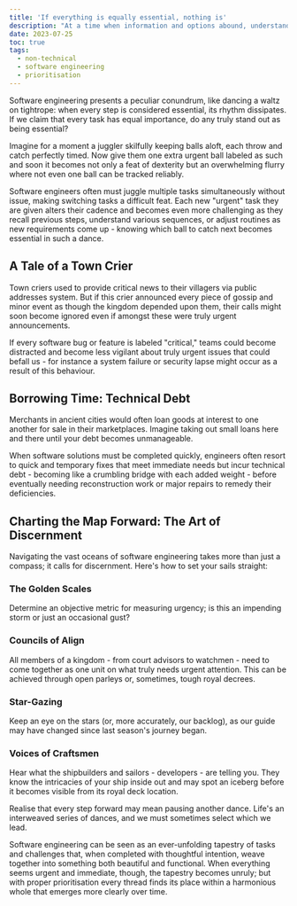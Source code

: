 ```yaml
---
title: 'If everything is equally essential, nothing is'
description: "At a time when information and options abound, understanding what matters becomes ever more crucial. In this article we investigate over-prioritisation issues specifically within arenas where decisions need to be made quickly with close attention to details."
date: 2023-07-25
toc: true
tags:
  - non-technical
  - software engineering
  - prioritisation
---
```


Software engineering presents a peculiar conundrum, like dancing a waltz on tightrope: when every step is considered essential, its rhythm dissipates. If we claim that every task has equal importance, do any truly stand out as being essential?

Imagine for a moment a juggler skilfully keeping balls aloft, each throw and catch perfectly timed. Now give them one extra urgent ball labeled as such and soon it becomes not only a feat of dexterity but an overwhelming flurry where not even one ball can be tracked reliably.

Software engineers often must juggle multiple tasks simultaneously without issue, making switching tasks a difficult feat. Each new "urgent" task they are given alters their cadence and becomes even more challenging as they recall previous steps, understand various sequences, or adjust routines as new requirements come up - knowing which ball to catch next becomes essential in such a dance.

## A Tale of a Town Crier

Town criers used to provide critical news to their villagers via public addresses system. But if this crier announced every piece of gossip and minor event as though the kingdom depended upon them, their calls might soon become ignored even if amongst these were truly urgent announcements.

If every software bug or feature is labeled "critical," teams could become distracted and become less vigilant about truly urgent issues that could befall us - for instance a system failure or security lapse might occur as a result of this behaviour.

## Borrowing Time: Technical Debt

Merchants in ancient cities would often loan goods at interest to one another for sale in their marketplaces. Imagine taking out small loans here and there until your debt becomes unmanageable.

When software solutions must be completed quickly, engineers often resort to quick and temporary fixes that meet immediate needs but incur technical debt - becoming like a crumbling bridge with each added weight - before eventually needing reconstruction work or major repairs to remedy their deficiencies.

## Charting the Map Forward: The Art of Discernment

Navigating the vast oceans of software engineering takes more than just a compass; it calls for discernment. Here's how to set your sails straight:

### The Golden Scales

Determine an objective metric for measuring urgency; is this an impending storm or just an occasional gust?

### Councils of Align

All members of a kingdom - from court advisors to watchmen - need to come together as one unit on what truly needs urgent attention. This can be achieved through open parleys or, sometimes, tough royal decrees.

### Star-Gazing

Keep an eye on the stars (or, more accurately, our backlog), as our guide may have changed since last season's journey began.

### Voices of Craftsmen

Hear what the shipbuilders and sailors - developers - are telling you. They know the intricacies of your ship inside out and may spot an iceberg before it becomes visible from its royal deck location.

Realise that every step forward may mean pausing another dance. Life's an interweaved series of dances, and we must sometimes select which we lead.

Software engineering can be seen as an ever-unfolding tapestry of tasks and challenges that, when completed with thoughtful intention, weave together into something both beautiful and functional. When everything seems urgent and immediate, though, the tapestry becomes unruly; but with proper prioritisation every thread finds its place within a harmonious whole that emerges more clearly over time.

